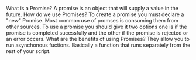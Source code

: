 What is a Promise?
A promise is an object that will supply a value in the future. 
How do we use Promises?
To create a promise you must declare a "new" Promise. Most common use of promses is consuming them from other sources.
To use a promise you should give it two options one is if the promise is completed sucessfully and the other if the promise
is rejected or an error occers. 
What are the benefits of using Promises?
They allow you to run asynchonous fuctions. Basically a function that runs separately from the rest of your script. 